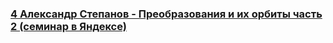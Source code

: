 ### [4 Александр Степанов - Преобразования и их орбиты часть 2 (семинар в Яндексе)](https://www.youtube.com/watch?v=uCGifwlgAQg)

